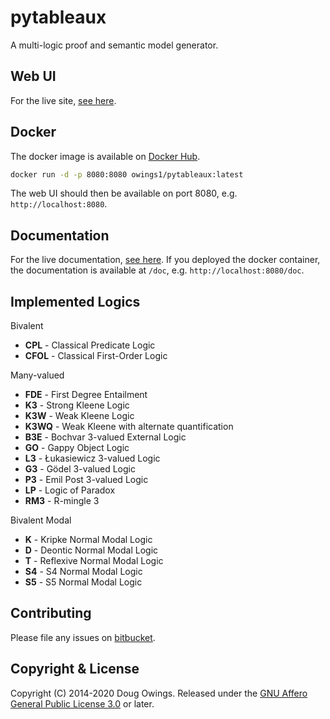 # pytableaux

A multi-logic proof and semantic model generator.

## Web UI

For the live site, [see here][site].

## Docker

The docker image is available on [Docker Hub][dockerhub].

```bash
docker run -d -p 8080:8080 owings1/pytableaux:latest
```

The web UI should then be available on port 8080, e.g. `http://localhost:8080`.

## Documentation

For the live documentation, [see here][doc]. If you deployed the docker container,
the documentation is available at `/doc`, e.g. `http://localhost:8080/doc`.

## Implemented Logics

Bivalent

- **CPL** - Classical Predicate Logic
- **CFOL** - Classical First-Order Logic

Many-valued

- **FDE** - First Degree Entailment
- **K3** - Strong Kleene Logic
- **K3W** - Weak Kleene Logic
- **K3WQ** - Weak Kleene with alternate quantification
- **B3E** - Bochvar 3-valued External Logic
- **GO** - Gappy Object Logic
- **L3** - Łukasiewicz 3-valued Logic
- **G3** - Gödel 3-valued Logic
- **P3** - Emil Post 3-valued Logic
- **LP** - Logic of Paradox
- **RM3** - R-mingle 3

Bivalent Modal

- **K** - Kripke Normal Modal Logic
- **D** - Deontic Normal Modal Logic
- **T** - Reflexive Normal Modal Logic
- **S4** - S4 Normal Modal Logic
- **S5** - S5 Normal Modal Logic

## Contributing

Please file any issues on [bitbucket][issues].

## Copyright & License

Copyright (C) 2014-2020 Doug Owings. Released under the [GNU Affero General Public License 3.0][license] or later.

[site]: http://logic.dougowings.net
[doc]: http://logic.dougowings.net/doc/
[license]: https://www.gnu.org/licenses/agpl-3.0.en.html
[dockerhub]: https://hub.docker.com/r/owings1/pytableaux/
[issues]: https://bitbucket.org/owings1/pytableaux/issues